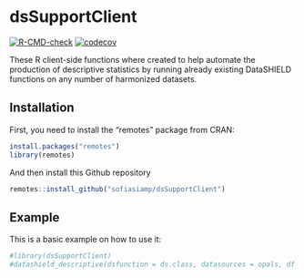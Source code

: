 
<!-- README.md is generated from README.Rmd. Please edit that file -->

# dsSupportClient

<!-- badges: start -->
[![R-CMD-check](https://github.com/sofiasiamp/dsSupportClient/actions/workflows/github-actions.yml/badge.svg)](https://github.com/sofiasiamp/dsSupportClient/actions/workflows/github-actions.yml)
[![codecov](https://codecov.io/gh/sofiasiamp/dsSupportClient/graph/badge.svg?token=JIMQK79E0H)](https://codecov.io/gh/sofiasiamp/dsSupportClient)
<!-- badges: end -->

These R client-side functions where created to help automate the
production of descriptive statistics by running already existing
DataSHIELD functions on any number of harmonized datasets.

## Installation

First, you need to install the “remotes” package from CRAN:

``` r
install.packages("remotes")
library(remotes)
```

And then install this Github repository

``` r
remotes::install_github("sofiasiamp/dsSupportClient")
```

## Example

This is a basic example on how to use it:

``` r
#library(dsSupportClient)
#datashield_descriptive(dsfunction = ds.class, datasources = opals, df = "D")
```
